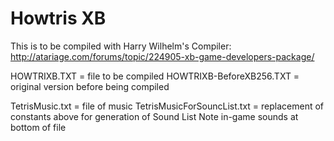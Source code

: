 # Howtris XB
This is to be compiled with Harry Wilhelm's Compiler:
http://atariage.com/forums/topic/224905-xb-game-developers-package/

HOWTRIXB.TXT = file to be compiled
HOWTRIXB-BeforeXB256.TXT = original version before being compiled

TetrisMusic.txt = file of music
TetrisMusicForSouncList.txt = replacement of constants above for generation of Sound List
                              Note in-game sounds at bottom of file
